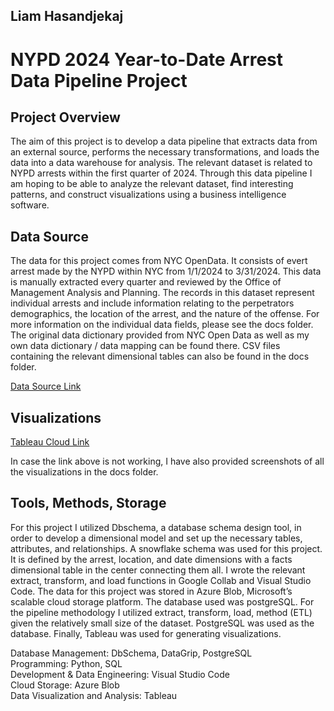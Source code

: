 ## Liam Hasandjekaj

# NYPD 2024 Year-to-Date Arrest Data Pipeline Project

## Project Overview

The aim of this project is to develop a data pipeline that extracts data from an external source, performs the necessary transformations, and loads the data into a data warehouse for analysis. The relevant dataset is related to NYPD arrests within the first quarter of 2024. Through this data pipeline I am hoping to be able to analyze the relevant dataset, find interesting patterns, and construct visualizations using a business intelligence software.

## Data Source

The data for this project comes from NYC OpenData. It consists of evert arrest made by the NYPD within NYC from 1/1/2024 to 3/31/2024. This data is manually extracted every quarter and reviewed by the Office of Management Analysis and Planning. The records in this dataset represent individual arrests and include information relating to the perpetrators demographics, the location of the arrest, and the nature of the offense. For more information on the individual data fields, please see the docs folder. The original data dictionary provided from NYC Open Data as well as my own data dictionary / data mapping can be found there. CSV files containing the relevant dimensional tables can also be found in the docs folder.

[Data Source Link](https://data.cityofnewyork.us/Public-Safety/NYPD-Arrest-Data-Year-to-Date-/uip8-fykc/about_data)

## Visualizations

[Tableau Cloud Link](https://prod-useast-b.online.tableau.com/t/liamhasandjekaj895fd24ab0/views/NYPDArrestDataWorkbook/ArrestTotalsbyPerpAgeGroupforEachDayoftheWeek)

In case the link above is not working, I have also provided screenshots of all the visualizations in the docs folder.

## Tools, Methods, Storage

For this project I utilized Dbschema, a database schema design tool, in order to develop a dimensional model and set up the necessary tables, attributes, and relationships. A snowflake schema was used for this project. It is defined by the arrest, location, and date dimensions with a facts dimensional table in the center connecting them all. I wrote the relevant extract, transform, and load functions in Google Collab and Visual Studio Code. The data for this project was stored in Azure Blob, Microsoft’s scalable cloud storage platform. The database used was postgreSQL. For the pipeline methodology I utilized extract, transform, load,  method (ETL) given the relatively small size of the dataset. PostgreSQL was used as the database. Finally, Tableau was used for generating visualizations.

Database Management: DbSchema, DataGrip, PostgreSQL\
Programming: Python, SQL\
Development & Data Engineering: Visual Studio Code\
Cloud Storage: Azure Blob\
Data Visualization and Analysis: Tableau
